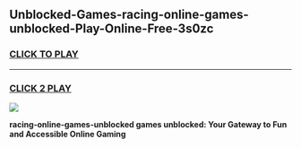 
## Unblocked-Games-racing-online-games-unblocked-Play-Online-Free-3s0zc
<h3>
<a href="https://premium76.site?title=racing-online-games-unblocked&ref=26A">CLICK TO PLAY</a></h3>
<hr>

<h3>
<a href="https://premium76.site?title=racing-online-games-unblocked&ref=26A">CLICK 2 PLAY</a>
  
</h3>

<a href="https://premium76.site?title=racing-online-games-unblocked&ref=26A"><img src="https://clearcache.store/games.png"></a>


**racing-online-games-unblocked games unblocked: Your Gateway to Fun and Accessible Online Gaming**

